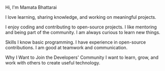 Hi, I'm Mamata Bhattarai


I love learning, sharing knowledge, and working on meaningful projects.


I enjoy coding and contributing to open-source projects.
I like mentoring and being part of the community.
I am always curious to learn new things.

Skills
I know basic programming.
I have experience in open-source contributions.
I am good at teamwork and communication.

Why I Want to Join the Developers' Community
I want to learn, grow, and work with others to create useful technology.
